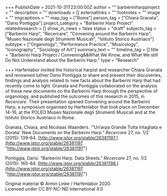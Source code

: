 +++
PublishDate = 2021-10-31T23:00:00Z
author = ""
barberiniharpproject = ""
description = ""
downloads = []
externallinks = ""
footnotes = ""
image = ""
imgcaptions = ""
map_tag = ["Roma"]
person_tag = ["Chiara Granata", "Dario Pontiggia"]
project_category = "Barberini Harp Project"
relatedresearch = []
show_in_news = false
status = "draft"
subjects_tag = ["Barberini Harp", "Recercare", "Convening around the Barberini Harp", "Museo Nazionale degli Strumenti Musicali", "Istituto Storico Austriaco"]
subtype = ["Organology", "Performance Practice", "Musicology", "Iconography", "Sociology of Art"]
summary_text = ""
timeline_tag = []
title = "Barberini Harp Project / Convening&&What We Know, and What We still Do Not Understand about the Barberini Harp."
type = "Research"

+++
Harfenlabor invited the historical harpist and researcher <span id="person_tag">Chiara Granata</span> and renowned luthier <span id="person_tag">Dario Pontiggia</span> to share and present their discoveries, findings and analysis related to new facts about the <span id="subjects_tag">Barberini Harp</span> that had recently come to light. Granata and Pontiggia collaborated on the analysis of these new documents on the Barberini Harp through the perspective of organology, and published the outcomes of this research in 2015, in <span id="subjects_tag">_Recercare_</span>. Their presentation opened <span id="subjects_tag">Convening around the Barberini Harp</span>, a symposium organised by Harfenlabor that took place on December 14-16, at the POLEO <span id="subjects_tag">Museo Nazionale degli Strumenti Musicali</span> and at the <span id="subjects_tag">Istituto Storico Austriaco</span> in <span id="map_tag">Roma</span>.

Granata, Chiara, and Nicolaas Waanders. “‘Un’arpa Grande Tutta Intagliata e Dorata’. New Documents on the Barberini Harp.” _Recercare_ 27, no. 1/2 (2015): 139–64. [http://www.jstor.org/stable/26381197.](http://www.jstor.org/stable/26381197. "http://www.jstor.org/stable/26381197.")

Pontiggia, Dario. “Barberini Harp. Data Sheets.” _Recercare_ 27, no. 1/2 (2015): 165–84. [http://www.jstor.org/stable/26381198.](http://www.jstor.org/stable/26381197. "http://www.jstor.org/stable/26381197.")

Original material © Armin Linke / Harfenlabor 2020.  
Licensed under CC BY-NC-ND International 4.0